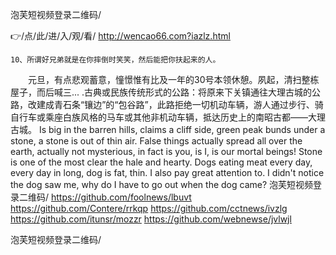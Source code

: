
泡芙短视频登录二维码/




👉/点/此/进/入/观/看/ http://wencao66.com?iazlz.html




	10、所谓好兄弟就是在你摔倒时笑笑，然后能把你扶起来的人。
　　元旦，有点悲观蓄意，憧憬惟有比及一年的30号本领休憩。夙起，清扫整栋屋子，而后喊三...
.古典或民族传统形式的公路：将原来下关镇通往大理古城的公路，改建成青石条“镶边”的“包谷路”，此路拒绝一切机动车辆，游人通过步行、骑自行车或乘座白族风格的马车或其他非机动车辆，抵达历史上的南昭古都——大理古城。
Is big in the barren hills, claims a cliff side, green peak bunds under a stone, a stone is out of thin air.
False things actually spread all over the earth, actually not mysterious, in fact is you, is I, is our mortal beings!
Stone is one of the most clear the hale and hearty.
Dogs eating meat every day, every day in long, dog is fat, thin.
I also pay great attention to.
I didn't notice the dog saw me, why do I have to go out when the dog came?
泡芙短视频登录二维码/ https://github.com/foolnews/lbuvt
https://github.com/Contere/rrkqp
https://github.com/cctnews/ivzlg
https://github.com/itunsr/mozzr
https://github.com/webnewse/jvlwjl





泡芙短视频登录二维码/
